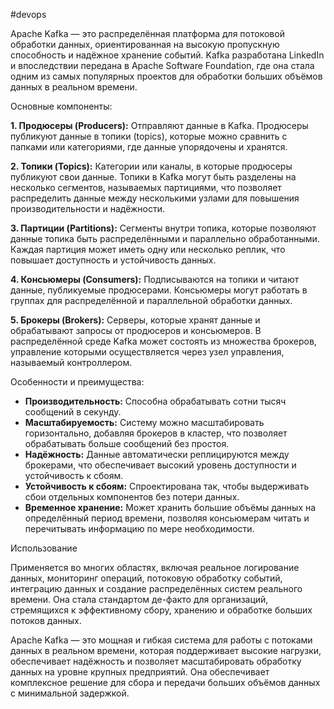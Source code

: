 #devops 

Apache Kafka — это распределённая платформа для потоковой обработки данных, ориентированная на высокую пропускную способность и надёжное хранение событий. Kafka разработана LinkedIn и впоследствии передана в Apache Software Foundation, где она стала одним из самых популярных проектов для обработки больших объёмов данных в реальном времени.

Основные компоненты:

**1. Продюсеры (Producers):** Отправляют данные в Kafka. Продюсеры публикуют данные в топики (topics), которые можно сравнить с папками или категориями, где данные упорядочены и хранятся.

**2. Топики (Topics):** Категории или каналы, в которые продюсеры публикуют свои данные. Топики в Kafka могут быть разделены на несколько сегментов, называемых партициями, что позволяет распределить данные между несколькими узлами для повышения производительности и надёжности.

**3. Партиции (Partitions):** Сегменты внутри топика, которые позволяют данные топика быть распределёнными и параллельно обработанными. Каждая партиция может иметь одну или несколько реплик, что повышает доступность и устойчивость данных.

**4. Консьюмеры (Consumers):** Подписываются на топики и читают данные, публикуемые продюсерами. Консьюмеры могут работать в группах для распределённой и параллельной обработки данных.

**5. Брокеры (Brokers):** Серверы, которые хранят данные и обрабатывают запросы от продюсеров и консьюмеров. В распределённой среде Kafka может состоять из множества брокеров, управление которыми осуществляется через узел управления, называемый контроллером.

Особенности и преимущества:

- **Производительность:** Способна обрабатывать сотни тысяч сообщений в секунду.
- **Масштабируемость:** Систему можно масштабировать горизонтально, добавляя брокеров в кластер, что позволяет обрабатывать больше сообщений без простоя.
- **Надёжность:** Данные автоматически реплицируются между брокерами, что обеспечивает высокий уровень доступности и устойчивость к сбоям.
- **Устойчивость к сбоям:** Спроектирована так, чтобы выдерживать сбои отдельных компонентов без потери данных.
- **Временное хранение:** Может хранить большие объёмы данных на определённый период времени, позволяя консьюмерам читать и перечитывать информацию по мере необходимости.

Использование

Применяется во многих областях, включая реальное логирование данных, мониторинг операций, потоковую обработку событий, интеграцию данных и создание распределённых систем реального времени. Она стала стандартом де-факто для организаций, стремящихся к эффективному сбору, хранению и обработке больших потоков данных.

Apache Kafka — это мощная и гибкая система для работы с потоками данных в реальном времени, которая поддерживает высокие нагрузки, обеспечивает надёжность и позволяет масштабировать обработку данных на уровне крупных предприятий. Она обеспечивает комплексное решение для сбора и передачи больших объёмов данных с минимальной задержкой.